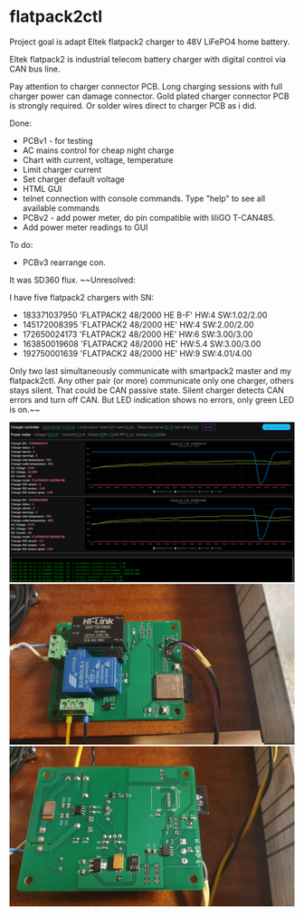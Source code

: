 # flatpack2ctl

Project goal is adapt Eltek flatpack2 charger to 48V LiFePO4 home battery.

Eltek flatpack2 is industrial telecom battery charger with digital control via CAN bus line.

Pay attention to charger connector PCB. Long charging sessions with full charger power can damage connector.
Gold plated charger connector PCB is strongly required. Or solder wires direct to charger PCB as i did.

Done:
* PCBv1 - for testing
* AC mains control for cheap night charge
* Chart with current, voltage, temperature
* Limit charger current
* Set charger default voltage
* HTML GUI
* telnet connection with console commands. Type "help" to see all available commands
* PCBv2 - add power meter, do pin compatible with liliGO T-CAN485.
* Add power meter readings to GUI

To do:
* PCBv3 rearrange con.

It was SD360 flux. 
~~Unresolved:

I have five flatpack2 chargers with SN:
* 183371037950 'FLATPACK2 48/2000 HE B-F' HW:4 SW:1.02/2.00
* 145172008395 'FLATPACK2 48/2000 HE' HW:4 SW:2.00/2.00
* 172650024173 'FLATPACK2 48/2000 HE' HW:6 SW:3.00/3.00
* 163850019608 'FLATPACK2 48/2000 HE' HW:5.4 SW:3.00/3.00
* 192750001639 'FLATPACK2 48/2000 HE' HW:9 SW:4.01/4.00

Only two last simultaneously communicate with smartpack2 master and my flatpack2ctl.
Any other pair (or more) communicate only one charger, others stays silent.
That could be CAN passive state. Silent charger detects CAN errors and turn off CAN.
But LED indication shows no errors, only green LED is on.~~

![1](assets/img1.png)
![1](assets/pcb1.jpg)
![1](assets/pcb2.jpg)
